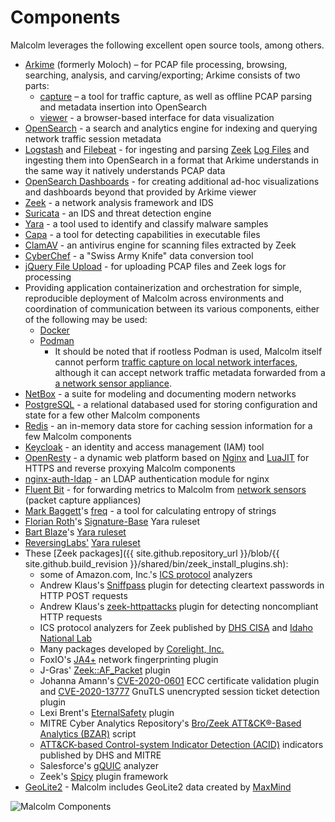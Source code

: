 # <a name="Components"></a>Components

Malcolm leverages the following excellent open source tools, among others.

* [Arkime](https://arkime.com/) (formerly Moloch) – for PCAP file processing, browsing, searching, analysis, and carving/exporting; Arkime consists of two parts:
    * [capture](https://github.com/arkime/arkime/tree/master/capture) – a tool for traffic capture, as well as offline PCAP parsing and metadata insertion into OpenSearch
    * [viewer](https://github.com/arkime/arkime/tree/master/viewer) - a browser-based interface for data visualization
* [OpenSearch](https://opensearch.org/) - a search and analytics engine for indexing and querying network traffic session metadata 
* [Logstash](https://www.elastic.co/products/logstash) and [Filebeat](https://www.elastic.co/products/beats/filebeat) - for ingesting and parsing [Zeek](https://www.zeek.org) [Log Files](https://docs.zeek.org/en/stable/script-reference/log-files.html) and ingesting them into OpenSearch in a format that Arkime understands in the same way it natively understands PCAP data
* [OpenSearch Dashboards](https://opensearch.org/docs/latest/dashboards/index/) - for creating additional ad-hoc visualizations and dashboards beyond that provided by Arkime viewer
* [Zeek](https://www.zeek.org) - a network analysis framework and IDS
* [Suricata](https://suricata.io/) - an IDS and threat detection engine
* [Yara](https://github.com/VirusTotal/yara) - a tool used to identify and classify malware samples
* [Capa](https://github.com/fireeye/capa) - a tool for detecting capabilities in executable files
* [ClamAV](https://www.clamav.net/) - an antivirus engine for scanning files extracted by Zeek
* [CyberChef](https://github.com/gchq/CyberChef) - a "Swiss Army Knife" data conversion tool 
* [jQuery File Upload](https://github.com/blueimp/jQuery-File-Upload) - for uploading PCAP files and Zeek logs for processing
* Providing application containerization and orchestration for simple, reproducible deployment of Malcolm across environments and coordination of communication between its various components, either of the following may be used:
    - [Docker](https://www.docker.com/)
    - [Podman](https://podman.io/)
        - It should be noted that if rootless Podman is used, Malcolm itself cannot perform [traffic capture on local network interfaces](live-analysis.md#LocalPCAP), although it can accept network traffic metadata forwarded from a [a network sensor appliance](live-analysis.md#Hedgehog).
* [NetBox](https://netbox.dev/) - a suite for modeling and documenting modern networks
* [PostgreSQL](https://www.postgresql.org/) - a relational databased used for storing configuration and state for a few other Malcolm components
* [Redis](https://redis.io/) - an in-memory data store for caching session information for a few Malcolm components
* [Keycloak](https://www.keycloak.org/) - an identity and access management (IAM) tool
* [OpenResty](https://openresty.org/) - a dynamic web platform based on [Nginx](https://nginx.org/) and [LuaJIT](http://luajit.org/) for HTTPS and reverse proxying Malcolm components
* [nginx-auth-ldap](https://github.com/kvspb/nginx-auth-ldap) - an LDAP authentication module for nginx
* [Fluent Bit](https://fluentbit.io/) - for forwarding metrics to Malcolm from [network sensors](live-analysis.md#Hedgehog) (packet capture appliances)
* [Mark Baggett](https://github.com/MarkBaggett)'s [freq](https://github.com/MarkBaggett/freq) - a tool for calculating entropy of strings
* [Florian Roth](https://github.com/Neo23x0)'s [Signature-Base](https://github.com/Neo23x0/signature-base) Yara ruleset
* [Bart Blaze](https://github.com/bartblaze)'s [Yara ruleset](https://github.com/bartblaze/Yara-rules)
* [ReversingLabs'](https://github.com/reversinglabs) [Yara ruleset](https://github.com/reversinglabs/reversinglabs-yara-rules)
* These [Zeek packages]({{ site.github.repository_url }}/blob/{{ site.github.build_revision }}/shared/bin/zeek_install_plugins.sh):
    * some of Amazon.com, Inc.'s [ICS protocol](https://github.com/amzn?q=zeek) analyzers
    * Andrew Klaus's [Sniffpass](https://github.com/cybera/zeek-sniffpass) plugin for detecting cleartext passwords in HTTP POST requests
    * Andrew Klaus's [zeek-httpattacks](https://github.com/precurse/zeek-httpattacks) plugin for detecting noncompliant HTTP requests
    * ICS protocol analyzers for Zeek published by [DHS CISA](https://github.com/cisagov/ICSNPP) and [Idaho National Lab](https://github.com/idaholab/ICSNPP)
    * Many packages developed by [Corelight, Inc.](https://github.com/corelight)
    * FoxIO's [JA4+](https://blog.foxio.io/ja4%2B-network-fingerprinting) network fingerprinting plugin
    * J-Gras' [Zeek::AF_Packet](https://github.com/J-Gras/zeek-af_packet-plugin) plugin
    * Johanna Amann's [CVE-2020-0601](https://github.com/0xxon/cve-2020-0601) ECC certificate validation plugin and [CVE-2020-13777](https://github.com/0xxon/cve-2020-13777) GnuTLS unencrypted session ticket detection plugin
    * Lexi Brent's [EternalSafety](https://github.com/0xl3x1/zeek-EternalSafety) plugin
    * MITRE Cyber Analytics Repository's [Bro/Zeek ATT&CK®-Based Analytics (BZAR)](https://github.com/mitre-attack/car/tree/master/implementations) script
    * [ATT&CK-based Control-system Indicator Detection (ACID)](https://github.com/cisagov/acid) indicators published by DHS and MITRE
    * Salesforce's [gQUIC](https://github.com/salesforce/GQUIC_Protocol_Analyzer) analyzer
    * Zeek's [Spicy](https://github.com/zeek/spicy) plugin framework
* [GeoLite2](https://dev.maxmind.com/geoip/geoip2/geolite2/) - Malcolm includes GeoLite2 data created by [MaxMind](https://www.maxmind.com)

![Malcolm Components](./images/malcolm_components.png)